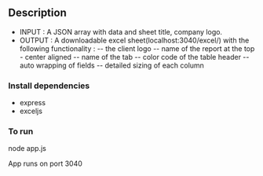 ## Description
- INPUT :
  A JSON array with data and sheet title, company logo.
- OUTPUT :
  A downloadable excel sheet(localhost:3040/excel/) with the following functionality :
  -- the client logo
  -- name of the report at the top - center aligned
  -- name of the tab
  -- color code of the table header
  -- auto wrapping of fields
  -- detailed sizing of each column

### Install dependencies
- express
- exceljs

### To run
node app.js

App runs on port 3040
